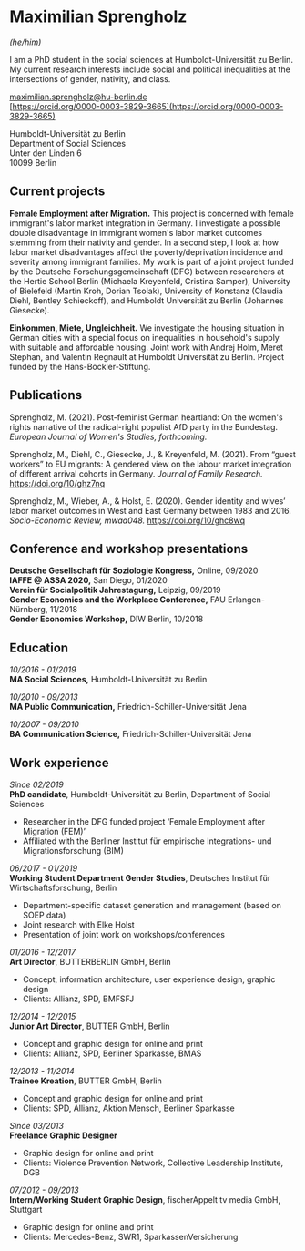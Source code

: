 # Maximilian Sprengholz
_(he/him)_

I am a PhD student in the social sciences at Humboldt-Universität zu Berlin. My current research interests include social and political inequalities at the intersections of gender, nativity, and class.

[maximilian.sprengholz@hu-berlin.de](mailto:maximilian.sprengholz@hu-berlin.de)<br />
[https://orcid.org/0000-0003-3829-3665](https://orcid.org/0000-0003-3829-3665)

Humboldt-Universität zu Berlin<br />
Department of Social Sciences<br />
Unter den Linden 6<br />
10099 Berlin

## Current projects
__Female Employment after Migration.__ This project is concerned with female immigrant's labor market integration in Germany. I investigate a possible double disadvantage in immigrant women's labor market outcomes stemming from their nativity and gender. In a second step, I look at how labor market disadvantages affect the poverty/deprivation incidence and severity among immigrant families. My work is part of a joint project funded by the Deutsche Forschungsgemeinschaft (DFG) between researchers at the Hertie School Berlin (Michaela Kreyenfeld, Cristina Samper), University of Bielefeld (Martin Kroh, Dorian Tsolak), University of Konstanz (Claudia Diehl, Bentley Schieckoff), and Humboldt Universität zu Berlin (Johannes Giesecke).

__Einkommen, Miete, Ungleichheit.__ We investigate the housing situation in German cities with a special focus on inequalities in household's supply with suitable and affordable housing. Joint work with Andrej Holm, Meret Stephan, and Valentin Regnault at Humboldt Universität zu Berlin. Project funded by the Hans-Böckler-Stiftung.

## Publications

Sprengholz, M. (2021). Post-feminist German heartland: On the women's rights narrative of the radical-right populist AfD party in the Bundestag. _European Journal of Women's Studies, forthcoming._

Sprengholz, M., Diehl, C., Giesecke, J., & Kreyenfeld, M. (2021). From “guest workers” to EU migrants: A gendered view on the labour market integration of different arrival cohorts in Germany. _Journal of Family Research._ https://doi.org/10/ghz7nq

Sprengholz, M., Wieber, A., & Holst, E. (2020). Gender identity and wives’ labor market outcomes in West and East Germany between 1983 and 2016. _Socio-Economic Review, mwaa048._ https://doi.org/10/ghc8wq


## Conference and workshop presentations

__Deutsche Gesellschaft für Soziologie Kongress,__ Online, 09/2020<br />
__IAFFE @ ASSA 2020,__ San Diego, 01/2020<br />
__Verein für Socialpolitik Jahrestagung,__ Leipzig, 09/2019<br />
__Gender Economics and the Workplace Conference,__ FAU Erlangen-Nürnberg, 11/2018<br />
__Gender Economics Workshop,__ DIW Berlin, 10/2018<br />

## Education

_10/2016 - 01/2019_<br />
__MA Social Sciences,__ Humboldt-Universität zu Berlin

_10/2010 - 09/2013_<br />
__MA Public Communication,__ Friedrich-Schiller-Universität Jena

_10/2007 - 09/2010_<br />
__BA Communication Science,__ Friedrich-Schiller-Universität Jena

## Work experience

_Since 02/2019_<br />
__PhD candidate__, Humboldt-Universität zu Berlin, Department of Social Sciences
- Researcher in the DFG funded project ‘Female Employment after Migration (FEM)’
- Affiliated with the Berliner Institut für empirische Integrations- und Migrationsforschung (BIM)

_06/2017 - 01/2019_<br />
__Working Student Department Gender Studies__, Deutsches Institut für Wirtschaftsforschung, Berlin
- Department-specific dataset generation and management (based on SOEP data)
- Joint research with Elke Holst
- Presentation of joint work on workshops/conferences

_01/2016 - 12/2017_<br />
__Art Director__, BUTTERBERLIN GmbH, Berlin
- Concept, information architecture, user experience design, graphic design
- Clients: Allianz, SPD, BMFSFJ

_12/2014 - 12/2015_<br />
__Junior Art Director__, BUTTER GmbH, Berlin
- Concept and graphic design for online and print
- Clients: Allianz, SPD, Berliner Sparkasse, BMAS

_12/2013 - 11/2014_<br />
__Trainee Kreation__, BUTTER GmbH, Berlin
- Concept and graphic design for online and print
- Clients: SPD, Allianz, Aktion Mensch, Berliner Sparkasse

_Since 03/2013_<br />
__Freelance Graphic Designer__
- Graphic design for online and print
- Clients: Violence Prevention Network, Collective Leadership Institute, DGB

_07/2012 - 09/2013_<br />
__Intern/Working Student Graphic Design__, fischerAppelt tv media GmbH, Stuttgart
- Graphic design for online and print
- Clients: Mercedes-Benz, SWR1, SparkassenVersicherung
